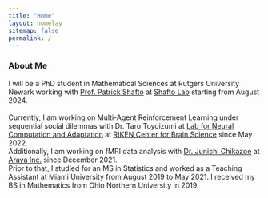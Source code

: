 ```yaml
---
title: "Home"
layout: homelay
sitemap: false
permalink: /
---
```


### About Me

I will be a PhD student in Mathematical Sciences at Rutgers University Newark working with [Prof. Patrick Shafto](https://patrickshafto.com/) at [Shafto Lab](https://shaftolab.com/) starting from August 2024. <br/>
<br/>
Currently, I am working on Multi-Agent Reinforcement Learning under sequential social dilemmas with Dr. Taro Toyoizumi at [Lab for Neural Computation and Adaptation](https://toyoizumilab.riken.jp/) at [RIKEN Center for Brain Science](https://cbs.riken.jp/en/) since May 2022. <br/>
Additionally, I am working on fMRI data analysis with [Dr. Junichi Chikazoe](https://scholar.google.com/citations?user=jlB0TpIAAAAJ&hl=en) at [Araya Inc.](https://research.araya.org/) since December 2021. <br/>
Prior to that, I studied for an MS in Statistics and worked as a Teaching Assistant at Miami University from August 2019 to May 2021. I received my BS in Mathematics from Ohio Northern University in 2019.
